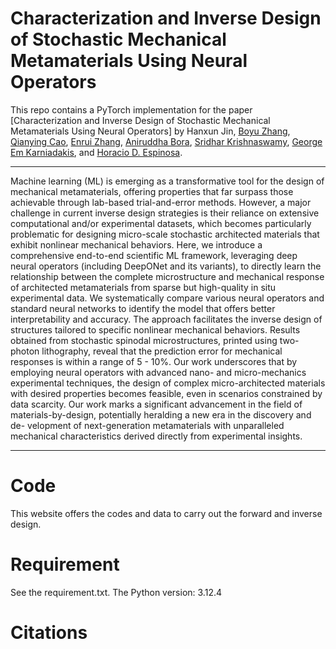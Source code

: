 # Characterization and Inverse Design of Stochastic Mechanical Metamaterials Using Neural Operators
This repo contains a PyTorch implementation for the paper [Characterization and Inverse Design of Stochastic Mechanical Metamaterials Using Neural Operators] by Hanxun Jin, [Boyu Zhang](https://scholar.google.com/citations?user=LPMJaU4AAAAJ&hl=en&oi=ao), [Qianying Cao](https://scholar.google.com/citations?user=OrdbclEAAAAJ&hl=en&oi=sra), 
[Enrui Zhang](https://scholar.google.com/citations?user=N8UvX0cAAAAJ&hl=en&oi=sra), [Aniruddha Bora](https://scholar.google.com/citations?user=4OMm56YAAAAJ&hl=en&oi=ao), [Sridhar Krishnaswamy](https://scholar.google.com/citations?user=QNp27o0AAAAJ&hl=en&oi=ao), [George Em Karniadakis](https://scholar.google.com/citations?user=yZ0-ywkAAAAJ&hl=en&oi=sra), and [Horacio D. Espinosa](https://scholar.google.com/citations?user=ABHMq8sAAAAJ&hl=en&oi=ao).

---
Machine learning (ML) is emerging as a transformative tool for the design of mechanical metamaterials, offering properties that far surpass those achievable through lab-based
trial-and-error methods. However, a major challenge in current inverse design strategies is
their reliance on extensive computational and/or experimental datasets, which becomes
particularly problematic for designing micro-scale stochastic architected materials that
exhibit nonlinear mechanical behaviors. Here, we introduce a comprehensive end-to-end
scientific ML framework, leveraging deep neural operators (including DeepONet and its
variants), to directly learn the relationship between the complete microstructure and
mechanical response of architected metamaterials from sparse but high-quality in situ
experimental data. We systematically compare various neural operators and standard
neural networks to identify the model that offers better interpretability and accuracy.
The approach facilitates the inverse design of structures tailored to specific nonlinear mechanical behaviors. Results obtained from stochastic spinodal microstructures, printed
using two-photon lithography, reveal that the prediction error for mechanical responses
is within a range of 5 - 10%. Our work underscores that by employing neural operators with advanced nano- and micro-mechanics experimental techniques, the design of
complex micro-architected materials with desired properties becomes feasible, even in
scenarios constrained by data scarcity. Our work marks a significant advancement in
the field of materials-by-design, potentially heralding a new era in the discovery and de-
velopment of next-generation metamaterials with unparalleled mechanical characteristics
derived directly from experimental insights.

---

# Code
This website offers the codes and data to carry out the forward and inverse design. 

# Requirement
See the requirement.txt. The Python version: 3.12.4

# Citations
```

```
